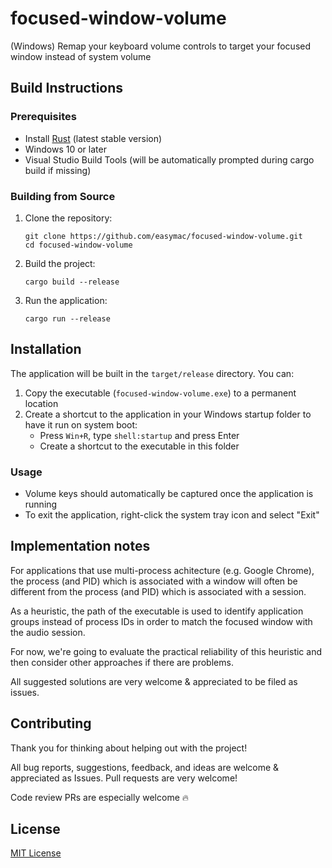 # focused-window-volume
(Windows) Remap your keyboard volume controls to target your focused window instead of system volume

## Build Instructions

### Prerequisites
- Install [Rust](https://rustup.rs/) (latest stable version)
- Windows 10 or later
- Visual Studio Build Tools (will be automatically prompted during cargo build if missing)

### Building from Source
1. Clone the repository:
   ```
   git clone https://github.com/easymac/focused-window-volume.git
   cd focused-window-volume
   ```

2. Build the project:
   ```
   cargo build --release
   ```

3. Run the application:
   ```
   cargo run --release
   ```

## Installation
The application will be built in the `target/release` directory. You can:

1. Copy the executable (`focused-window-volume.exe`) to a permanent location
2. Create a shortcut to the application in your Windows startup folder to have it run on system boot:
   - Press `Win+R`, type `shell:startup` and press Enter
   - Create a shortcut to the executable in this folder

### Usage
- Volume keys should automatically be captured once the application is running
- To exit the application, right-click the system tray icon and select "Exit"


## Implementation notes

For applications that use multi-process achitecture (e.g. Google Chrome), the process (and PID) which is associated with a window will often be different from the process (and PID) which is associated with a session.

As a heuristic, the path of the executable is used to identify application groups instead of process IDs in order to match the focused window with the audio session.

For now, we're going to evaluate the practical reliability of this heuristic and then consider other approaches if there are problems.

All suggested solutions are very welcome & appreciated to be filed as issues.

## Contributing

Thank you for thinking about helping out with the project!

All bug reports, suggestions, feedback, and ideas are welcome & appreciated as Issues. Pull requests are very welcome!

Code review PRs are especially welcome 🔥


## License
[MIT License](LICENSE)

